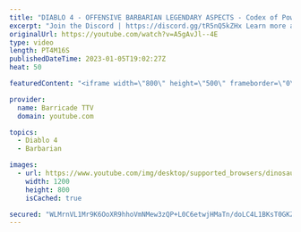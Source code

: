 ```yaml
---
title: "DIABLO 4 - OFFENSIVE BARBARIAN LEGENDARY ASPECTS - Codex of Power Legendary Aspects"
excerpt: "Join the Discord | https://discord.gg/tR5nQ5kZHx Learn more about the specific Offensive Legendary Aspects you can apply to ..."
originalUrl: https://youtube.com/watch?v=A5gAvJl--4E
type: video
length: PT4M16S
publishedDateTime: 2023-01-05T19:02:27Z
heat: 50

featuredContent: "<iframe width=\"800\" height=\"500\" frameborder=\"0\" src=\"https://www.youtube.com/embed/A5gAvJl--4E\" allow=\"accelerometer; autoplay; encrypted-media; gyroscope; picture-in-picture\" allowfullscreen></iframe>"

provider:
  name: Barricade TTV
  domain: youtube.com

topics:
  - Diablo 4
  - Barbarian

images:
  - url: https://www.youtube.com/img/desktop/supported_browsers/dinosaur.png
    width: 1200
    height: 800
    isCached: true

secured: "WLMrnVL1Mr9K6OoXR9hhoVmNMew3zQP+L0C6etwjHMaTn/doLC4L1BKsT0GKZjNL9hZg6wQ7jKuMPe5hRubaiCkff2IHVibxU0NfeTq0sW5ciRv1RrE03tNMm0jX3c4Exp+3GSUeAk5yBj9VHMVTUCQvgdApnZNKcrN/zVYFfW9xHw4B/TlcpjdkL8VmnaOykgLjZ/i2P/ElO+TkabJqG/muE4bqfRem00j/uZUqm8ybsCOiYCavDArcDTTN7PaY7D2kDM68MB75RIncfN+xSHXgE7WVLJvpjbbtsWbTuJILNH5ons40XPC+8e2UE2L6gM4C+fI3kvXvjkEQSTKAmk6mEEYh+9A3hbgg6Sly1loUBUKct/Cm2F08hzRdxUMHVleYHk/Pv7JzM7LiHDsxK6Enu/I7gtS6A8gz7DoMOxM=;FCl5Nbm6fUO+w6M0Upv39A=="
---
```


